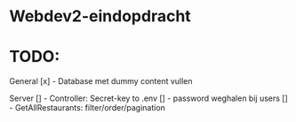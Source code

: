 # Webdev2-eindopdracht
 
# TODO:
General
[x] - Database met dummy content vullen

Server
[] - Controller: Secret-key to .env
[] - password weghalen bij users
[] - GetAllRestaurants: filter/order/pagination



